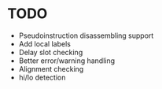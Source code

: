 # TODO
- Pseudoinstruction disassembling support
- Add local labels
- Delay slot checking
- Better error/warning handling
- Alignment checking
- hi/lo detection
